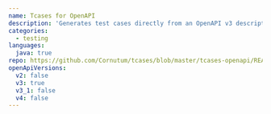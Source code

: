 ```yaml
---
name: Tcases for OpenAPI
description: 'Generates test cases directly from an OpenAPI v3 description of your API. Creates tests executable using various test frameworks. Bonus: Semantic linter reports elements that are inconsistent, superfluous, or dubious.'
categories:
  - testing
languages:
  java: true
repo: https://github.com/Cornutum/tcases/blob/master/tcases-openapi/README.md
openApiVersions:
  v2: false
  v3: true
  v3_1: false
  v4: false
---
```

